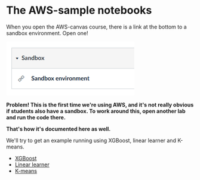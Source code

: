 # The AWS-sample notebooks

When you open the AWS-canvas course, there is a link at the bottom to a sandbox environment. Open one!

![](files/2023-06-14-15-14-06.png)

__Problem! This is the first time we're using AWS, and it's not really obvious if students also have a sandbox. To work around this, open another lab and run the code there.__

__That's how it's documented here as well.__

We'll try to get an example running using XGBoost, linear learner and K-means.

* [XGBoost](https://sagemaker-examples.readthedocs.io/en/latest/introduction_to_amazon_algorithms/xgboost_abalone/xgboost_parquet_input_training.html)
* [Linear learner](https://sagemaker-examples.readthedocs.io/en/latest/introduction_to_applying_machine_learning/breast_cancer_prediction/Breast%20Cancer%20Prediction.html)
* [K-means](https://sagemaker-examples.readthedocs.io/en/latest/introduction_to_applying_machine_learning/US-census_population_segmentation_PCA_Kmeans/sagemaker-countycensusclustering.html)